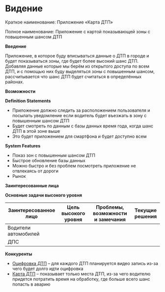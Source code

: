 # **Видение**

Краткое наименование: Приложение «Карта ДТП»

Полное наименование: Приложение с картой показывающей зоны с повышенным шансом ДТП

**Введение**

Приложение, в которое буду вписываться данные о ДТП в городе и будет показываться зоны, где будет более высокий шанс ДТП. Добавляя данные которые мы берём из открытого доступа по всем ДТП, и с помощью них буду выделяться зоны с повышенным шансом, рассчитывается что шанс ДТП будет считаться в определённых районах. 

**Возможности**

**Definition Statements**

- Приложение должно следить за расположением пользователя и посылать уведомление если водитель будет въезжать в зону с повышенным шансом ДТП 
- Будет смотреть по данным с базы данных время года, когда шанс ДТП в этой зоне выше
- Это будет приложением для смартфона и будет доступно всем

**System Features**

- Показ зон с повышенным шансом ДТП
- Быстрое обновление базы данных
- Можно быстро и без проблем посмотреть приложение не отвлекаясь от дороги
- Рынок

**Заинтересованные лица**

**Основные задачи высокого уровня**

| Заинтересованное лицо | Цель высокого уровня | Проблемы, возможности и замечания | Текущие решения |
| --------------------- | -------------------- | --------------------------------- | --------------- |
| Водители автомобилей  |
| ДПС                   |

**Конкуренты**

- [Оцифровка ДТП](https://orlov-dtp.ru/posts/ocifrovka) – для каждого ДТП планируется видео запись из-за чего будет долго идти оцифровка
- [Карта ДТП](https://dtp-stat.ru/) – показывает только места ДТП, из-за чего водителю придется потратить время на обработку, где больше всего шанс попасть в аварию
